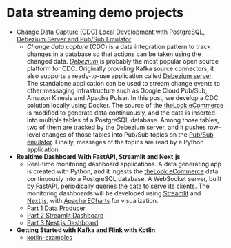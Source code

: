 # Data streaming demo projects

- [Change Data Capture (CDC) Local Development with PostgreSQL, Debezium Server and Pub/Sub Emulator](https://jaehyeon.me/blog/2024-11-07-cdc-local-dev)
  - _Change data capture_ (CDC) is a data integration pattern to track changes in a database so that actions can be taken using the changed data. [_Debezium_](https://debezium.io/) is probably the most popular open source platform for CDC. Originally providing Kafka source connectors, it also supports a ready-to-use application called [Debezium server](https://debezium.io/documentation/reference/stable/operations/debezium-server.html). The standalone application can be used to stream change events to other messaging infrastructure such as Google Cloud Pub/Sub, Amazon Kinesis and Apache Pulsar. In this post, we develop a CDC solution locally using Docker. The source of the [theLook eCommerce](https://console.cloud.google.com/marketplace/product/bigquery-public-data/thelook-ecommerce) is modified to generate data continuously, and the data is inserted into multiple tables of a PostgreSQL database. Among those tables, two of them are tracked by the Debezium server, and it pushes row-level changes of those tables into Pub/Sub topics on the [Pub/Sub emulator](https://cloud.google.com/pubsub/docs/emulator). Finally, messages of the topics are read by a Python application.
- **Realtime Dashboard With FastAPI, Streamlit and Next.js**
  - Real-time monitoring dashboard applications. A data generating app is created with Python, and it ingests the [theLook eCommerce](https://console.cloud.google.com/marketplace/product/bigquery-public-data/thelook-ecommerce) data continuously into a PostgreSQL database. A WebSocket server, built by [FastAPI](https://fastapi.tiangolo.com/), periodically queries the data to serve its clients. The monitoring dashboards will be developed using [Streamlit](https://streamlit.io/) and [Next.js](https://nextjs.org/), with [Apache ECharts](https://echarts.apache.org/en/index.html) for visualization.
  - [Part 1 Data Producer](https://jaehyeon.me/blog/2025-02-18-realtime-dashboard-1/)
  - [Part 2 Streamlit Dashboard](https://jaehyeon.me/blog/2025-02-25-realtime-dashboard-2/)
  - [Part 3 Nest.js Dashboard](https://jaehyeon.me/blog/2025-03-04-realtime-dashboard-3/)
- **Getting Started with Kafka and Flink with Kotlin**
  - [kotlin-examples](./kotlin-examples/)
